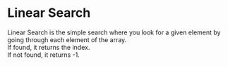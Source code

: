 # Linear Search

Linear Search is the simple search where you look for a given element by going through each element of the array.<br />
If found, it returns the index.<br />
If not found, it returns -1.
